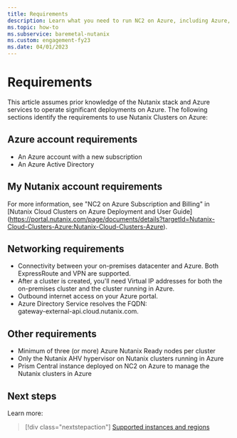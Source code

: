 ```yaml
---
title: Requirements
description: Learn what you need to run NC2 on Azure, including Azure, Nutanix, networking, and other requirements. 
ms.topic: how-to
ms.subservice: baremetal-nutanix
ms.custom: engagement-fy23
ms.date: 04/01/2023
---
```


# Requirements

This article assumes prior knowledge of the Nutanix stack and Azure services to operate significant deployments on Azure.
The following sections identify the requirements to use Nutanix Clusters on Azure:

## Azure account requirements

* An Azure account with a new subscription  
* An Azure Active Directory

## My Nutanix account requirements

For more information, see "NC2 on Azure Subscription and Billing" in [Nutanix Cloud Clusters on Azure Deployment and User Guide]
(https://portal.nutanix.com/page/documents/details?targetId=Nutanix-Cloud-Clusters-Azure:Nutanix-Cloud-Clusters-Azure).

## Networking requirements

* Connectivity between your on-premises datacenter and Azure. Both ExpressRoute and VPN are supported. 
* After a cluster is created, you'll need Virtual IP addresses for both the on-premises cluster and the cluster running in Azure.
* Outbound internet access on your Azure portal.
* Azure Directory Service resolves the FQDN:  
gateway-external-api.cloud.nutanix.com.

## Other requirements

* Minimum of three (or more) Azure Nutanix Ready nodes per cluster 
* Only the Nutanix AHV hypervisor on Nutanix clusters running in Azure
* Prism Central instance deployed on NC2 on Azure to manage the Nutanix clusters in Azure

## Next steps

Learn more:

> [!div class="nextstepaction"]
> [Supported instances and regions](supported-instances-and-regions.md)